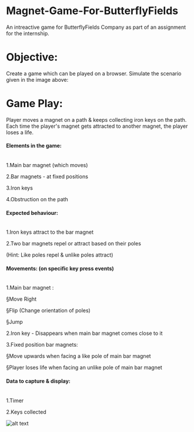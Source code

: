 # Magnet-Game-For-ButterflyFields
An intreactive game for ButterflyFields Company as part of an assignment for the internship.



# Objective:
Create a game which can be played on a browser. Simulate the scenario given in the image above:

# Game Play:
Player moves a magnet on a path & keeps collecting iron keys on the path. Each time the player's magnet gets attracted to another magnet, the player loses a life. <br />

<h4> Elements in the game:</h4> <br />
1.Main bar magnet (which moves) <br />

2.Bar magnets - at fixed positions <br />

3.Iron keys <br />

4.Obstruction on the path <br />

<h4>Expected behaviour:</h4> <br />
1.Iron keys attract to the bar magnet <br />

2.Two bar magnets repel or attract based on their poles <br />

(Hint: Like poles repel & unlike poles attract) <br />

<h4>Movements: (on specific key press events)</h4> <br />
1.Main bar magnet : <br />

§Move Right <br />

§Flip (Change orientation of poles) <br />

§Jump <br />


2.Iron key - Disappears when main bar magnet comes close to it <br />

3.Fixed position bar magnets: <br />

§Move upwards when facing a like pole of main bar magnet <br />

§Player loses life when facing an unlike pole of main bar magnet <br />

<h4>Data to capture & display:</h4> <br />
1.Timer <br />

2.Keys collected <br />

![alt text](https://github.com/speedious/Magnet-Game-For-ButterflyFields/blob/master/Magnet_Game.png)<br />

